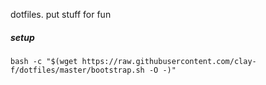dotfiles. put stuff for fun
##### setup
`bash -c "$(wget https://raw.githubusercontent.com/clay-f/dotfiles/master/bootstrap.sh -O -)"`
